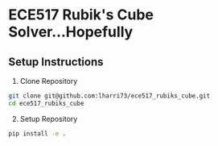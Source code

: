 # ECE517 Rubik's Cube Solver...Hopefully

## Setup Instructions

1. Clone Repository

```bash
git clone git@github.com:lharri73/ece517_rubiks_cube.git
cd ece517_rubiks_cube
```

2. Setup Repository

```bash
pip install -e .
```